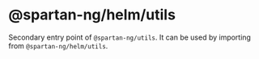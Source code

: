 # @spartan-ng/helm/utils

Secondary entry point of `@spartan-ng/utils`. It can be used by importing from `@spartan-ng/helm/utils`.
